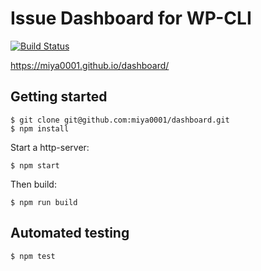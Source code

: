 # Issue Dashboard for WP-CLI

[![Build Status](https://travis-ci.org/miya0001/dashboard.svg?branch=master)](https://travis-ci.org/miya0001/dashboard)

https://miya0001.github.io/dashboard/

## Getting started

```
$ git clone git@github.com:miya0001/dashboard.git
$ npm install
```

Start a http-server:

```
$ npm start
```

Then build:

```
$ npm run build
```

## Automated testing

```
$ npm test
```
